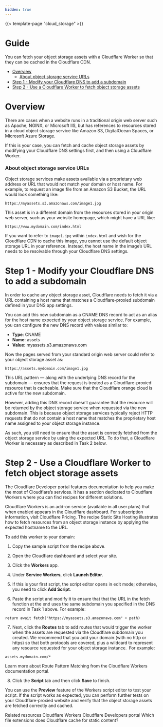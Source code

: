 ```yaml
---
hidden: true
---
```


{{< template-page "cloud_storage" >}}

# Guide

You can fetch your object storage assets with a Cloudflare Worker so that they can be cached in the Cloudflare CDN.

- [Overview](#overview)
    + [About object storage service URLs](#about-object-storage-service-urls)
- [Step 1 - Modify your Cloudflare DNS to add a subdomain](#step-1-modify-your-cloudflare-dns-to-add-a-subdomain)
- [Step 2 - Use a Cloudflare Worker to fetch object storage assets](#step-2-use-a-cloudflare-worker-to-fetch-object-storage-assets)

# Overview
There are cases when a website runs in a traditional origin web server such as Apache, NGINX, or Microsoft IIS, but has references to resources stored in a cloud object storage service like Amazon S3, DigitalOcean Spaces, or Microsoft Azure Storage. 

If this is your case, you can fetch and cache object storage assets by modifying your Cloudflare DNS settings first, and then using a Cloudflare Worker. 

### About object storage service URLs
Object storage services make assets available via a proprietary web address or URL that would not match your domain or host name. For example, to request an image file from an Amazon S3 Bucket, the URL would look something like:

```
https://myassets.s3.amazonaws.com/image1.jpg
```
This asset is in a different domain from the resources stored in your origin web server, such as your website homepage, which might have a URL like:

```
https://www.mydomain.com/index.html
```
If you want to refer to `image1.jpg` within `index.html` and wish for the Cloudflare CDN to cache this image, you cannot use the default object storage URL in your reference. Instead, the host name in the image’s URL needs to be resolvable through your Cloudflare DNS settings.

# Step 1 - Modify your Cloudflare DNS to add a subdomain
In order to cache any object storage asset, Cloudflare needs to fetch it via a URL containing a host name that matches a Cloudflare-proxied subdomain defined in your DNS app settings.

You can add this new subdomain as a CNAME DNS record to act as an alias for the host name expected by your object storage service. For example, you can configure the new DNS record with values similar to:


- **Type**: CNAME
- **Name**: assets
- **Value**: myassets.s3.amazonaws.com

Now the pages served from your standard origin web server could refer to your object storage asset as:

```
https://assets.mydomain.com/image1.jpg
```
This URL pattern — along with the underlying DNS record for the subdomain — ensures that the request is treated as a Cloudflare-proxied resource that is cacheable. Make sure that the Cloudflare orange cloud is active for the new subdomain.

However, adding this DNS record doesn’t guarantee that the resource will be returned by the object storage service when requested via the new subdomain. This is because object storage services typically reject HTTP requests that do not contain a host name that matches the proprietary host name assigned to your object storage instance.

As such, you still need to ensure that the asset is correctly fetched from the object storage service by using the expected URL. To do that, a Cloudflare Worker is necessary as described in Task 2 below.

# Step 2 - Use a Cloudflare Worker to fetch object storage assets
The Cloudflare Developer portal features documentation to help you make the most of Cloudflare’s services. It has a section dedicated to Cloudflare Workers where you can find recipes for different solutions.

Cloudflare Workers is an add-on service (available in all user plans) that when enabled appears in the Cloudflare dashboard. For subscription information, visit Cloudflare Pricing.
The recipe Static Site Hosting illustrates how to fetch resources from an object storage instance by applying the expected hostname to the URL.

To add this worker to your domain:

1. Copy the sample script from the recipe above.

2. Open the Cloudflare dashboard and select your site.

3. Click the **Workers** app.

4. Under **Service Workers**, click **Launch Editor**. 

5. If this is your first script, the script editor opens in edit mode; otherwise, you need to click **Add Script**.

6. Paste the script and modify it to ensure that that the URL in the fetch function at the end uses the same subdomain you specified in the DNS record in Task 1 above. For example: 

```
return await fetch("https://myassets.s3.amazonaws.com" + path)
```
7. Next, click the **Routes** tab to add routes that would trigger the worker when the assets are requested via the Cloudflare subdomain you created. We recommend that you add your domain (with no http or https) so that both protocols are covered, plus a wildcard to represent any resource requested for your object storage instance.  For example:

```
assets.mydomain.com/* 
```
Learn more about Route Pattern Matching from the Cloudflare Workers documentation portal.

8. Click the **Script** tab and then click **Save** to finish.

You can use the **Preview** feature of the Workers script editor to test your script. If the script works as expected, you can perform further tests on your Cloudflare-proxied website and verify that the object storage assets are fetched correctly and cached.

Related resources
Cloudflare Workers
Cloudflare Developers portal
Which file extensions does Cloudflare cache for static content?
